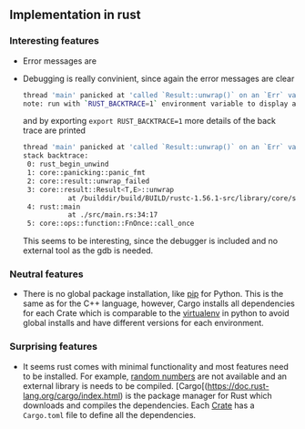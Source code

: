 ## Implementation in rust

### Interesting features

* Error messages are 

* Debugging is really convinient, since again the error messages are clear 
  ```bash
  thread 'main' panicked at 'called `Result::unwrap()` on an `Err` value: ParseIntError { kind: PosOverflow }', src/main.rs:34:39
  note: run with `RUST_BACKTRACE=1` environment variable to display a backtrace
  ```
  and by exporting `export RUST_BACKTRACE=1` more details of the back trace are printed
  ```bash
  thread 'main' panicked at 'called `Result::unwrap()` on an `Err` value: ParseIntError { kind: PosOverflow }', src/main.rs:34:39    
  stack backtrace:    
   0: rust_begin_unwind    
   1: core::panicking::panic_fmt   
   2: core::result::unwrap_failed   
   3: core::result::Result<T,E>::unwrap    
             at /builddir/build/BUILD/rustc-1.56.1-src/library/core/src/result.rs:1299:23    
   4: rust::main     
             at ./src/main.rs:34:17     
   5: core::ops::function::FnOnce::call_once      
   ```
   This seems to be interesting, since the debugger is included and no external tool as the gdb is needed.


### Neutral features

* There is no global package installation, like [pip](https://pypi.org/project/pip/) for Python. This is the same as for the C++ language, however, Cargo installs all dependencies for each Crate which is comparable to the [virtualenv](https://docs.python.org/3/library/venv.html) in python to avoid global installs and have different versions for each environment. 

### Surprising features

* It seems rust comes with minimal functionality and most features need to be installed. For example, [random numbers](https://rust-lang-nursery.github.io/rust-cookbook/algorithms/randomness.html) are not available and an external library is needs to be compiled. [Cargo[(https://doc.rust-lang.org/cargo/index.html) is the package manager for Rust which downloads and compiles the dependencies. Each [Crate](https://doc.rust-lang.org/cargo/appendix/glossary.html#crate)  has a `Cargo.toml` file to define all the dependencies. 
